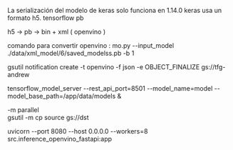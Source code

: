 La serialización del modelo de keras solo funciona en 1.14.0
keras usa un formato h5. tensorflow pb

h5 -> pb -> bin + xml ( openvino )



comando para convertir openvino : mo.py --input_model ./data/xml_model/6/saved_modelss.pb -b 1


gsutil notification create -t openvino -f json -e OBJECT_FINALIZE gs://tfg-andrew


tensorflow_model_server --rest_api_port=8501 --model_name=model --model_base_path=/app/data/models &

-m parallel  
gsutil -m cp source gs://dst

uvicorn --port 8080 --host 0.0.0.0 --workers=8 src.inference_openvino_fastapi:app